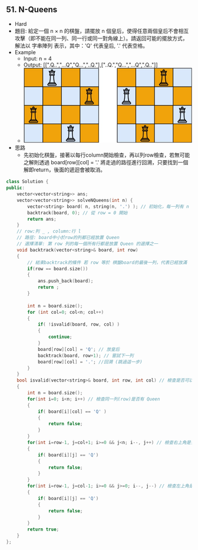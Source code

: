 ## 51. N-Queens
- Hard
- 題目: 給定一個 n × n 的棋盤，請擺放 n 個皇后，使得任意兩個皇后不會相互攻擊（即不能在同一列、同一行或同一對角線上）。請返回可能的擺放方式，解法以 字串陣列 表示，其中：'Q' 代表皇后, '.' 代表空格。
- Example
    - Input: n = 4
    - Output: [[".Q..","...Q","Q...","..Q."],["..Q.","Q...","...Q",".Q.."]]
    - ![51_Example](https://github.com/bebe6990103/LeetCode/blob/main/Image/51_Example.png)
- 思路
    - 先初始化棋盤，接著以每行column開始檢查，再以列row檢查，若無可能之解則透過 board[row][col] = '.' 將走過的路徑進行回溯，只要找到一個解即return，後面的遞迴會被取消。
```cpp
class Solution {
public:
    vector<vector<string>> ans;
    vector<vector<string>> solveNQueens(int n) {
        vector<string> board( n, string(n, '.') ); // 初始化，每一列有 n 個 "."
        backtrack(board, 0); // 從 row = 0 開始
        return ans;
    }
    // row:列 _ , column:行 l
    // 路徑: board中小於row的列都已經放置 Queen
    // 選擇清單: 第 row 列的每一個所有行都是放置 Queen 的選擇之一
    void backtrack(vector<string>& board, int row)
    {
        // 結束backtrack的條件 若 row 等於 棋盤board的最後一列，代表已經放滿
        if(row == board.size())
        {
            ans.push_back(board);
            return ;
        }

        int n = board.size();
        for (int col=0; col<n; col++)
        {
            if( !isvalid(board, row, col) )
            {
                continue;
            }
            board[row][col] = 'Q'; // 放皇后
            backtrack(board, row+1); // 嘗試下一列
            board[row][col] = '.'; //回溯 (跳過這一步)
        }
    }
    bool isvalid(vector<string>& board, int row, int col) // 檢查是否可以在 board[row][col] 放置 Queen
    {
        int n = board.size(); 
        for(int i=0; i<n; i++) // 檢查同一列(row)是否有 Queen
        {
            if( board[i][col] == 'Q' )
            {
                return false;
            }
        }
        for(int i=row-1, j=col+1; i>=0 && j<n; i--, j++) // 檢查右上角是否有 Queen
        {
            if( board[i][j] == 'Q')
            {
                return false;
            }
        }
        for(int i=row-1, j=col-1; i>=0 && j>=0; i--, j--) // 檢查左上角是否有 Queen
        {
            if( board[i][j] == 'Q')
            {
                return false;
            }
        }
        return true;
    }
};
```
